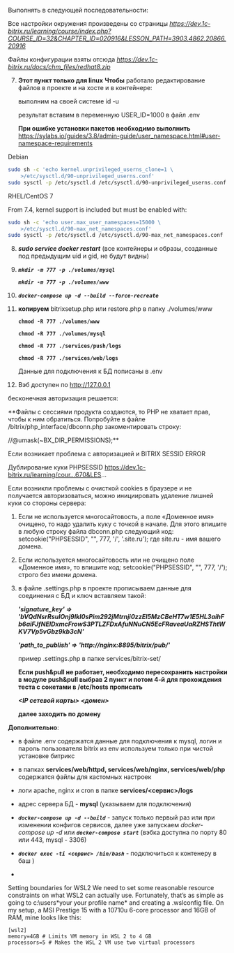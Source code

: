 Выполнять в следующей последовательности:

Все настройки окружения произведены со страницы *https://dev.1c-bitrix.ru/learning/course/index.php?COURSE_ID=32&CHAPTER_ID=020916&LESSON_PATH=3903.4862.20866.20916*

Файлы конфигурации взяты отсюда *https://dev.1c-bitrix.ru/docs/chm_files/redhat8.zip*

7. **Этот пункт только для linux** 
 **Чтобы** работало редактирование файлов в проекте и на хосте и в контейнере:
   
   выполним на своей системе id -u

   результат вставим в переменную USER_ID=1000 в файл .env
            
   
   **При ошибке установки пакетов необходимо выполнить**
   https://sylabs.io/guides/3.8/admin-guide/user_namespace.html#user-namespace-requirements

Debian   

```bash
sudo sh -c 'echo kernel.unprivileged_userns_clone=1 \
    >/etc/sysctl.d/90-unprivileged_userns.conf'
sudo sysctl -p /etc/sysctl.d /etc/sysctl.d/90-unprivileged_userns.conf
```

   RHEL/CentOS 7

From 7.4, kernel support is included but must be enabled with:


```bash
sudo sh -c 'echo user.max_user_namespaces=15000 \
    >/etc/sysctl.d/90-max_net_namespaces.conf'
sudo sysctl -p /etc/sysctl.d /etc/sysctl.d/90-max_net_namespaces.conf
```




8. ***sudo service docker restart***
   (все контейнеры и образы, созданные под предыдущим uid и gid, не будут видны)
9. ***`mkdir -m 777 -p ./volumes/mysql`***
    
   ***`mkdir -m 777 -p ./volumes/www`***

10. ***`docker-compose up -d --build --force-recreate`***
11.  **копируем** bitrixsetup.php или restore.php в папку ./volumes/www
    
      **`chmod -R 777 ./volumes/www`**

      **`chmod -R 777 ./volumes/mysql`**
      
      **`chmod -R 777 ./services/push/logs`**

      **`chmod -R 777 ./services/web/logs`**

      Данные для подключения к БД пописаны в .env

      
12. Вэб доступен по http://127.0.0.1 
   
   бесконечная авторизация решается:
   
   **Файлы с сессиями продукта создаются, то PHP не хватает прав, чтобы к ним обратиться. Попробуйте в файле /bitrix/php_interface/dbconn.php закоментировать строку:

//@umask(~BX_DIR_PERMISSIONS);**

Если возникает проблема с авторизацией и BITRIX SESSID ERROR

Дублирование куки PHPSESSID
https://dev.1c-bitrix.ru/learning/cour...670&LES...


Если возникли проблемы с очисткой cookies в браузере и не получается авторизоваться, можно инициировать удаление лишней куки со стороны сервера:

1. Если не используется многосайтовость, а поле «Доменное имя» очищено, то надо удалить куку с точкой в начале. Для этого впишите в любую строку файла dbconn.php следующий код:
setcookie("PHPSESSID", "", 777, '/', '.site.ru');
где site.ru - имя вашего домена.

2. Если используется многосайтовость или не очищено поле «Доменное имя», то впишите код:
setcookie("PHPSESSID", "", 777, '/');
строго без имени домена.



13. в файле .settings.php в проекте прописываем данные для соединения с БД и ключ вставляем такой: 

      ***'signature_key' => 'bVQdNsrRsulOnj9lkI0sPim292jMtrnji0zzEl5MzCBeHT7w1E5HL3aihFb6aiFJfNEIDxmcFrowS3PTLZFDxAfuNNuCN5EcFRaveaUaRZHSThtWKV7Vp5vGbz9kb3cN'***

      ***'path_to_publish' => 'http://nginx:8895/bitrix/pub/'***

      пример .settings.php в папке services/bitrix-set/

      **Если push&pull не работает, необходимо пересохранить настройки в модуле push&pull выбрав 2 пункт  и потом 4-й**
      **для прохождения теста с сокетами в /etc/hosts прописать**

      ***<IP сетевой карты> <домен>***

     **далее заходить по домену**



**Дополнительно**:
- в файле .env содержатся данные для подключения к mysql,
  логин и пароль пользователя bitrix из env используем только при чистой установке битрикс
- в папках **services/web/httpd, services/web/nginx, services/web/php** содержатся файлы для кастомных настроек
- логи apache, nginx и cron в папке **services/<сервис>/logs**
- адрес сервера БД - **mysql** (указываем для подключения)

- ***`docker-compose up -d --build`***  - запуск только первый раз или при изменении конфигов сервисов, далее уже запускаем *docker-compose up -d* или ***`docker-compose start`*** (вэбка доступна по порту 80 или 443, mysql - 3306)
- ***`docker exec -ti <сервис> /bin/bash`*** - подключиться к контенеру в баш )
- 
Setting boundaries for WSL2
We need to set some reasonable resource constraints on what WSL2 can actually use. Fortunately, that’s as simple as going to c:\users\*your your profile name* and creating a .wslconfig file. On my setup, a MSI Prestige 15 with a 10710u 6-core processor and 16GB of RAM, mine looks like this:

```
[wsl2]
memory=4GB # Limits VM memory in WSL 2 to 4 GB
processors=5 # Makes the WSL 2 VM use two virtual processors
```

